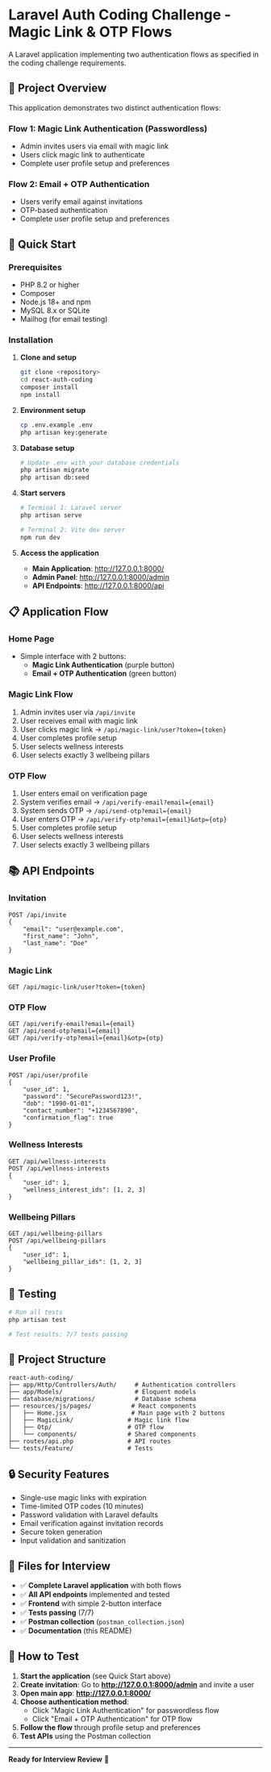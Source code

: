 # Laravel Auth Coding Challenge - Magic Link & OTP Flows

A Laravel application implementing two authentication flows as specified in the coding challenge requirements.

## 🎯 Project Overview

This application demonstrates two distinct authentication flows:

### Flow 1: Magic Link Authentication (Passwordless)

-   Admin invites users via email with magic link
-   Users click magic link to authenticate
-   Complete user profile setup and preferences

### Flow 2: Email + OTP Authentication

-   Users verify email against invitations
-   OTP-based authentication
-   Complete user profile setup and preferences

## 🚀 Quick Start

### Prerequisites

-   PHP 8.2 or higher
-   Composer
-   Node.js 18+ and npm
-   MySQL 8.x or SQLite
-   Mailhog (for email testing)

### Installation

1. **Clone and setup**

    ```bash
    git clone <repository>
    cd react-auth-coding
    composer install
    npm install
    ```

2. **Environment setup**

    ```bash
    cp .env.example .env
    php artisan key:generate
    ```

3. **Database setup**

    ```bash
    # Update .env with your database credentials
    php artisan migrate
    php artisan db:seed
    ```

4. **Start servers**

    ```bash
    # Terminal 1: Laravel server
    php artisan serve

    # Terminal 2: Vite dev server
    npm run dev
    ```

5. **Access the application**
    - **Main Application**: http://127.0.0.1:8000/
    - **Admin Panel**: http://127.0.0.1:8000/admin
    - **API Endpoints**: http://127.0.0.1:8000/api

## 📋 Application Flow

### Home Page

-   Simple interface with 2 buttons:
    -   **Magic Link Authentication** (purple button)
    -   **Email + OTP Authentication** (green button)

### Magic Link Flow

1. Admin invites user via `/api/invite`
2. User receives email with magic link
3. User clicks magic link → `/api/magic-link/user?token={token}`
4. User completes profile setup
5. User selects wellness interests
6. User selects exactly 3 wellbeing pillars

### OTP Flow

1. User enters email on verification page
2. System verifies email → `/api/verify-email?email={email}`
3. System sends OTP → `/api/send-otp?email={email}`
4. User enters OTP → `/api/verify-otp?email={email}&otp={otp}`
5. User completes profile setup
6. User selects wellness interests
7. User selects exactly 3 wellbeing pillars

## 📚 API Endpoints

### Invitation

```http
POST /api/invite
{
    "email": "user@example.com",
    "first_name": "John",
    "last_name": "Doe"
}
```

### Magic Link

```http
GET /api/magic-link/user?token={token}
```

### OTP Flow

```http
GET /api/verify-email?email={email}
GET /api/send-otp?email={email}
GET /api/verify-otp?email={email}&otp={otp}
```

### User Profile

```http
POST /api/user/profile
{
    "user_id": 1,
    "password": "SecurePassword123!",
    "dob": "1990-01-01",
    "contact_number": "+1234567890",
    "confirmation_flag": true
}
```

### Wellness Interests

```http
GET /api/wellness-interests
POST /api/wellness-interests
{
    "user_id": 1,
    "wellness_interest_ids": [1, 2, 3]
}
```

### Wellbeing Pillars

```http
GET /api/wellbeing-pillars
POST /api/wellbeing-pillars
{
    "user_id": 1,
    "wellbeing_pillar_ids": [1, 2, 3]
}
```

## 🧪 Testing

```bash
# Run all tests
php artisan test

# Test results: 7/7 tests passing
```

## 📁 Project Structure

```
react-auth-coding/
├── app/Http/Controllers/Auth/     # Authentication controllers
├── app/Models/                    # Eloquent models
├── database/migrations/           # Database schema
├── resources/js/pages/           # React components
│   ├── Home.jsx                  # Main page with 2 buttons
│   ├── MagicLink/               # Magic link flow
│   ├── Otp/                     # OTP flow
│   └── components/              # Shared components
├── routes/api.php               # API routes
└── tests/Feature/               # Tests
```

## 🔒 Security Features

-   Single-use magic links with expiration
-   Time-limited OTP codes (10 minutes)
-   Password validation with Laravel defaults
-   Email verification against invitation records
-   Secure token generation
-   Input validation and sanitization

## 📝 Files for Interview

-   ✅ **Complete Laravel application** with both flows
-   ✅ **All API endpoints** implemented and tested
-   ✅ **Frontend** with simple 2-button interface
-   ✅ **Tests passing** (7/7)
-   ✅ **Postman collection** (`postman_collection.json`)
-   ✅ **Documentation** (this README)

## 🎯 How to Test

1. **Start the application** (see Quick Start above)
2. **Create invitation**: Go to **http://127.0.0.1:8000/admin** and invite a user
3. **Open main app**: **http://127.0.0.1:8000/**
4. **Choose authentication method**:
    - Click "Magic Link Authentication" for passwordless flow
    - Click "Email + OTP Authentication" for OTP flow
5. **Follow the flow** through profile setup and preferences
6. **Test APIs** using the Postman collection

---

**Ready for Interview Review** 🚀
